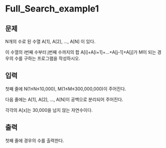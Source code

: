 # Full_Search_example1

## **문제** 
N개의 수로 된 수열 A[1], A[2], …, A[N] 이 있다. 

이 수열의 i번째 수부터 j번째 수까지의 합 A[i]+A[i+1]+…+A[j-1]+A[j]가 M이 되는 경우의 수를 구하는 프로그램을 작성하시오.
## **입력** 
첫째 줄에 N(1≤N≤10,000), M(1≤M≤300,000,000)이 주어진다. 

다음 줄에는 A[1], A[2], …, A[N]이 공백으로 분리되어 주어진다. 

각각의 A[x]는 30,000을 넘지 않는 자연수이다.
## **출력** 
첫째 줄에 경우의 수를 출력한다.
